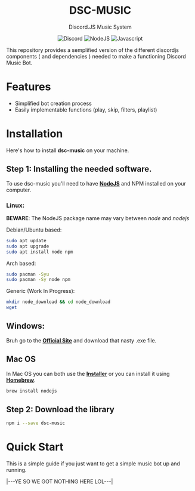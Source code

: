 <div align="center">

# DSC-MUSIC

Discord.JS Music System

![Discord](https://img.shields.io/static/v1?label=Discord.JS&message=V14&color=red)
![NodeJS](https://img.shields.io/static/v1?label=Node.JS&message=V16.17.0&color=green)
![Javascript](https://img.shields.io/static/v1?label=Code%20Language&message=Javascript&color=yellow)

</div>
 
This repository provides a semplified version of the different discordjs components ( and dependencies ) needed to make a functioning Discord Music Bot.

# Features

- Simplified bot creation process
- Easily implementable functions (play, skip, filters, playlist)

# Installation

Here's how to install **dsc-music** on your machine.

## Step 1: Installing the needed software.

To use dsc-music you'll need to have [**NodeJS**](https://www.nodejs.org) and NPM installed on your computer.

### Linux:

**BEWARE**: The NodeJS package name may vary between _node_ and _nodejs_

Debian/Ubuntu based:

```bash
sudo apt update
sudo apt upgrade
sudo apt install node npm
```

Arch based:

```bash
sudo pacman -Syu
sudo pacman -Sy node npm
```

Generic (Work In Progress):

```bash
mkdir node_download && cd node_download
wget
```

## Windows:

Bruh go to the [**Official Site**](https://nodejs.org/en/download/current/) and download that nasty .exe file.

## Mac OS

In Mac OS you can both use the [**Installer**](https://nodejs.org/en/download/current/) or you can install it using [**Homebrew**](https://brew.sh/).

```bash
brew install nodejs
```

## Step 2: Download the library

```bash
npm i --save dsc-music
```

# Quick Start

This is a simple guide if you just want to get a simple music bot up and running.

|---YE SO WE GOT NOTHING HERE LOL---|
